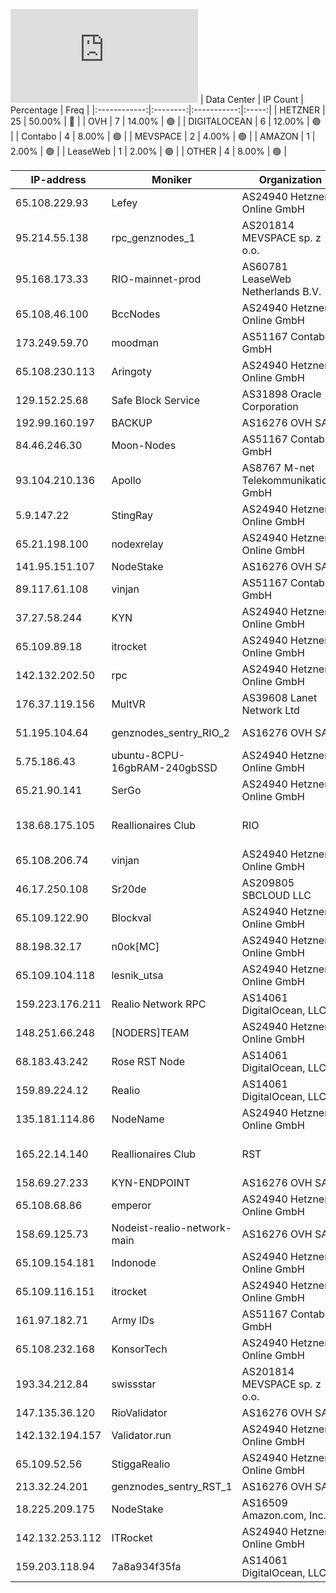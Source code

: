 ![Diagramm](https://github.com/obajay/StateSync-snapshots/blob/main/Projects/Realio/1/README.md)
| Data Center | IP Count | Percentage | Freq |
|:------------:|:--------:|:-----------:|:-----:|
| HETZNER | 25 | 50.00% | 🔴 |
| OVH | 7 | 14.00% | 🟢 |
| DIGITALOCEAN | 6 | 12.00% | 🟢 |
| Contabo | 4 | 8.00% | 🟢 |
| MEVSPACE | 2 | 4.00% | 🟢 |
| AMAZON | 1 | 2.00% | 🟢 |
| LeaseWeb | 1 | 2.00% | 🟢 |
| OTHER | 4 | 8.00% | 🟢 |

<!-- START_TABLE -->
| IP-address | Moniker | Organization | Country | City |
|-------------|---------|---------------|---------|------|
| 65.108.229.93 | Lefey | AS24940 Hetzner Online GmbH | 🇫🇮 FI | Helsinki |
| 95.214.55.138 | rpc_genznodes_1 | AS201814 MEVSPACE sp. z o.o. | 🇵🇱 PL | Warsaw |
| 95.168.173.33 | RIO-mainnet-prod | AS60781 LeaseWeb Netherlands B.V. | 🇳🇱 NL | Amsterdam |
| 65.108.46.100 | BccNodes | AS24940 Hetzner Online GmbH | 🇫🇮 FI | Helsinki |
| 173.249.59.70 | moodman | AS51167 Contabo GmbH | 🇩🇪 DE | Nürnberg |
| 65.108.230.113 | Aringoty | AS24940 Hetzner Online GmbH | 🇫🇮 FI | Helsinki |
| 129.152.25.68 | Safe Block Service | AS31898 Oracle Corporation | 🇮🇹 IT | Siziano |
| 192.99.160.197 | BACKUP | AS16276 OVH SAS | 🇨🇦 CA | Beauharnois |
| 84.46.246.30 | Moon-Nodes | AS51167 Contabo GmbH | 🇩🇪 DE | Berlin |
| 93.104.210.136 | Apollo | AS8767 M-net Telekommunikations GmbH | 🇩🇪 DE | Munich |
| 5.9.147.22 | StingRay | AS24940 Hetzner Online GmbH | 🇩🇪 DE | Falkenstein |
| 65.21.198.100 | nodexrelay | AS24940 Hetzner Online GmbH | 🇫🇮 FI | Helsinki |
| 141.95.151.107 | NodeStake | AS16276 OVH SAS | 🇫🇷 FR | Lille |
| 89.117.61.108 | vinjan | AS51167 Contabo GmbH | 🇺🇸 US | Norfolk |
| 37.27.58.244 | KYN | AS24940 Hetzner Online GmbH | 🇫🇮 FI | Helsinki |
| 65.109.89.18 | itrocket | AS24940 Hetzner Online GmbH | 🇫🇮 FI | Helsinki |
| 142.132.202.50 | rpc | AS24940 Hetzner Online GmbH | 🇩🇪 DE | Falkenstein |
| 176.37.119.156 | MultVR | AS39608 Lanet Network Ltd | 🇺🇦 UA | Kyiv |
| 51.195.104.64 | genznodes_sentry_RIO_2 | AS16276 OVH SAS | 🇩🇪 DE | Frankfurt am Main |
| 5.75.186.43 | ubuntu-8CPU-16gbRAM-240gbSSD | AS24940 Hetzner Online GmbH | 🇩🇪 DE | Nürnberg |
| 65.21.90.141 | SerGo | AS24940 Hetzner Online GmbH | 🇫🇮 FI | Helsinki |
| 138.68.175.105 | Reallionaires Club | RIO | AS14061 DigitalOcean, LLC | 🇬🇧 GB | London |
| 65.108.206.74 | vinjan | AS24940 Hetzner Online GmbH | 🇫🇮 FI | Helsinki |
| 46.17.250.108 | Sr20de | AS209805 SBCLOUD LLC | 🇷🇺 RU | Moscow |
| 65.109.122.90 | Blockval | AS24940 Hetzner Online GmbH | 🇫🇮 FI | Helsinki |
| 88.198.32.17 | n0ok[MC] | AS24940 Hetzner Online GmbH | 🇩🇪 DE | Nürnberg |
| 65.109.104.118 | lesnik_utsa | AS24940 Hetzner Online GmbH | 🇫🇮 FI | Helsinki |
| 159.223.176.211 | Realio Network RPC | AS14061 DigitalOcean, LLC | 🇺🇸 US | North Bergen |
| 148.251.66.248 | [NODERS]TEAM | AS24940 Hetzner Online GmbH | 🇩🇪 DE | Falkenstein |
| 68.183.43.242 | Rose RST Node | AS14061 DigitalOcean, LLC | 🇬🇧 GB | London |
| 159.89.224.12 | Realio | AS14061 DigitalOcean, LLC | 🇺🇸 US | North Bergen |
| 135.181.114.86 | NodeName | AS24940 Hetzner Online GmbH | 🇫🇮 FI | Tuusula |
| 165.22.14.140 | Reallionaires Club | RST | AS14061 DigitalOcean, LLC | 🇺🇸 US | North Bergen |
| 158.69.27.233 | KYN-ENDPOINT | AS16276 OVH SAS | 🇨🇦 CA | Beauharnois |
| 65.108.68.86 | emperor | AS24940 Hetzner Online GmbH | 🇫🇮 FI | Helsinki |
| 158.69.125.73 | Nodeist-realio-network-main | AS16276 OVH SAS | 🇨🇦 CA | Beauharnois |
| 65.109.154.181 | Indonode | AS24940 Hetzner Online GmbH | 🇫🇮 FI | Helsinki |
| 65.109.116.151 | itrocket | AS24940 Hetzner Online GmbH | 🇫🇮 FI | Helsinki |
| 161.97.182.71 | Army IDs | AS51167 Contabo GmbH | 🇩🇪 DE | Düsseldorf |
| 65.108.232.168 | KonsorTech | AS24940 Hetzner Online GmbH | 🇫🇮 FI | Helsinki |
| 193.34.212.84 | swissstar | AS201814 MEVSPACE sp. z o.o. | 🇵🇱 PL | Warsaw |
| 147.135.36.120 | RioValidator | AS16276 OVH SAS | 🇺🇸 US | Portland |
| 142.132.194.157 | Validator.run | AS24940 Hetzner Online GmbH | 🇩🇪 DE | Falkenstein |
| 65.109.52.56 | StiggaRealio | AS24940 Hetzner Online GmbH | 🇫🇮 FI | Helsinki |
| 213.32.24.201 | genznodes_sentry_RST_1 | AS16276 OVH SAS | 🇫🇷 FR | Lille |
| 18.225.209.175 | NodeStake | AS16509 Amazon.com, Inc. | 🇺🇸 US | Hilliard |
| 142.132.253.112 | ITRocket | AS24940 Hetzner Online GmbH | 🇩🇪 DE | Falkenstein |
| 159.203.118.94 | 7a8a934f35fa | AS14061 DigitalOcean, LLC | 🇺🇸 US | Clifton |

<!-- END_TABLE -->